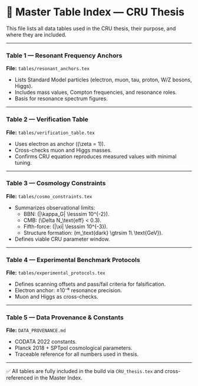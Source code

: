 # 📑 Master Table Index — CRU Thesis

This file lists all data tables used in the CRU thesis, their purpose, and where they are included.

---

### **Table 1 — Resonant Frequency Anchors**
**File:** `tables/resonant_anchors.tex`  
- Lists Standard Model particles (electron, muon, tau, proton, W/Z bosons, Higgs).  
- Includes mass values, Compton frequencies, and resonance roles.  
- Basis for resonance spectrum figures.  

---

### **Table 2 — Verification Table**
**File:** `tables/verification_table.tex`  
- Uses electron as anchor (\(\zeta = 1\)).  
- Cross-checks muon and Higgs masses.  
- Confirms CRU equation reproduces measured values with minimal tuning.  

---

### **Table 3 — Cosmology Constraints**
**File:** `tables/cosmo_constraints.tex`  
- Summarizes observational limits:  
  - BBN: \(|\kappa_G| \lesssim 10^{-2}\).  
  - CMB: \(\Delta N_\text{eff} < 0.3\).  
  - Fifth-force: \(|\xi| \lesssim 10^{-3}\).  
  - Structure formation: \(m_\text{dark} \gtrsim 1\ \text{GeV}\).  
- Defines viable CRU parameter window.  

---

### **Table 4 — Experimental Benchmark Protocols**
**File:** `tables/experimental_protocols.tex`  
- Defines scanning offsets and pass/fail criteria for falsification.  
- Electron anchor: ±10⁻⁶ resonance precision.  
- Muon and Higgs as cross-checks.  

---

### **Table 5 — Data Provenance & Constants**
**File:** `DATA_PROVENANCE.md`  
- CODATA 2022 constants.  
- Planck 2018 + SPTpol cosmological parameters.  
- Traceable reference for all numbers used in thesis.  

---

✅ All tables are fully included in the build via `CRU_thesis.tex` and cross-referenced in the Master Index.
